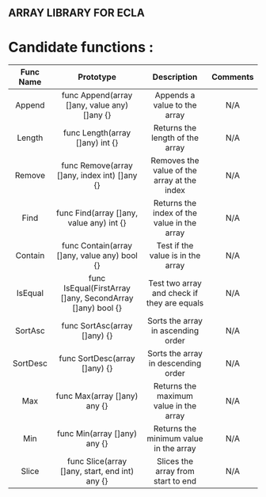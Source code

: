 ## ARRAY LIBRARY FOR ECLA

# Candidate functions :

| Func Name |                         Prototype                         |                 Description                 | Comments |
|:---------:|:---------------------------------------------------------:|:-------------------------------------------:|:--------:|
|  Append   |       func Append(array []any, value any) []any {}        |        Appends a value to the array         |   N/A    |
|  Length   |              func Length(array []any) int {}              |       Returns the length of the array       |   N/A    |
|  Remove   |       func Remove(array []any, index int) []any {}        | Removes the value of the array at the index |   N/A    |
|   Find    |         func Find(array []any, value any) int {}          | Returns the index of the value in the array |   N/A    |
|  Contain  |       func Contain(array []any, value any) bool {}        |      Test if the value is in the array      |   N/A    |
|  IsEqual  | func IsEqual(FirstArray []any, SecondArray []any) bool {} | Test two array and check if they are equals |   N/A    |
|  SortAsc  |               func SortAsc(array []any) {}                |     Sorts the array in ascending order      |   N/A    |
| SortDesc  |               func SortDesc(array []any) {}               |     Sorts the array in descending order     |   N/A    |
|    Max    |               func Max(array []any) any {}                |   Returns the maximum value in the array    |   N/A    |
|    Min    |               func Min(array []any) any {}                |   Returns the minimum value in the array    |   N/A    |
|   Slice   |      func Slice(array []any, start, end int) any {}       |     Slices the array from start to end      |   N/A    |
